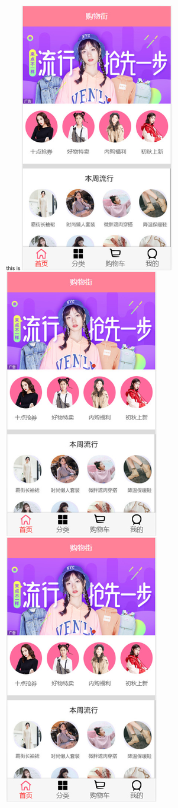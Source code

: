 

this is 
![image](https://github.com/liufunan/super-mall/blob/master/pone.jpg)
![image](https://github.com/liufunan/super-mall/blob/master/pone.jpg)
![image](https://github.com/liufunan/super-mall/blob/master/z-img/1.jpg)
